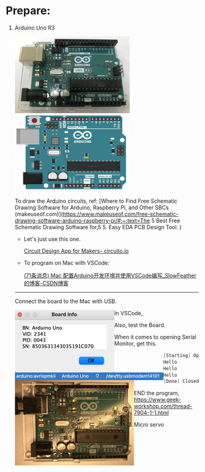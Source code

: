 # Prepare:

1. Arduino Uno R3

   <img src="md_assets/image-20220902155420297.png" alt="image-20220902155420297.png" style="transform:rotate(360deg)" width=300 height=200/>    <img src="md_assets/image-20220902154928814.png" alt="image-20220902154928814" width=300 height=200 />

   To draw the Arduino circuits, ref: [Where to Find Free Schematic Drawing Software for Arduino, Raspberry Pi, and Other SBCs (makeuseof.com)](https://www.makeuseof.com/free-schematic-drawing-software-arduino-raspberry-pi/#:~:text=The 5 Best Free Schematic Drawing Software for,5 5. Easy EDA PCB Design Tool. )

   - Let's just use this one.

     [Circuit Design App for Makers- circuito.io](https://www.circuito.io/app?components=512,11021)

   - To program on Mac with VSCode: 

     [(71条消息) Mac 配置Arduino开发环境并使用VSCode编写_SlowFeather的博客-CSDN博客](https://blog.csdn.net/a71468293a/article/details/117151920)

   ---

   Connect the board to the Mac with USB.

   <img src="md_assets/image-20220903023358653.png" alt="image-20220903023358653" style="zoom:50%;" align='left'/>

   In VSCode, 

   <img src="md_assets/image-20220903030123207.png" alt="image-20220903030123207" style="zoom:50%;" align='left'/>

   Also, test the Board.

   <img src="md_assets/image-20220903031953768.png" alt="image-20220903031953768" style="zoom:40%;" align='left'/>
   
   When it comes to opening Serial Monitor, get this.
   
   ```c++
   [Starting] Opening the serial port - /dev/tty.usbmodem14101
   Hello
   Hello
   Hello
   [Done] Closed the serial port 
   ```
   
   END the program, https://www.geek-workshop.com/thread-7904-1-1.html











1. Micro servo

